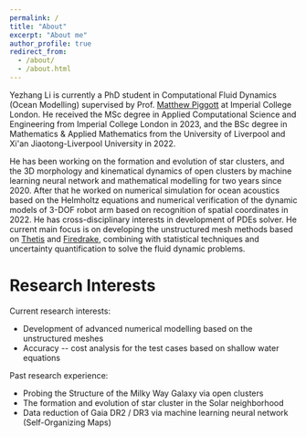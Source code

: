 ```yaml
---
permalink: /
title: "About"
excerpt: "About me"
author_profile: true
redirect_from: 
  - /about/
  - /about.html
---
```


Yezhang Li is currently a PhD student in Computational Fluid Dynamics (Ocean Modelling) supervised by Prof. [Matthew Piggott](https://www.imperial.ac.uk/people/m.d.piggott) at Imperial College London. He received the MSc degree in Applied Computational Science and Engineering from Imperial College London in 2023, and the BSc degree in Mathematics & Applied Mathematics from the University of Liverpool and Xi'an Jiaotong-Liverpool University in 2022.

He has been working on the formation and evolution of star clusters, and the 3D morphology and kinematical dynamics of open clusters by machine learning neural network and mathematical modelling for two years since 2020. After that he worked on numerical simulation for ocean acoustics based on the Helmholtz equations and numerical verification of the dynamic models of 3-DOF robot arm based on recognition of spatial coordinates in 2022. He has cross-disciplinary interests in development of PDEs solver. He current main focus is on developing the unstructured mesh methods based on [Thetis](https://thetisproject.org) and [Firedrake](https://www.firedrakeproject.org), combining with statistical techniques and uncertainty quantification to solve the fluid dynamic problems.

Research Interests
======
Current research interests:
* Development of advanced numerical modelling based on the unstructured meshes
* Accuracy -- cost analysis for the test cases based on shallow water equations

Past research experience:
* Probing the Structure of the Milky Way Galaxy via open clusters
* The formation and evolution of star cluster in the Solar neighborhood
* Data reduction of Gaia DR2 / DR3 via machine learning neural network (Self-Organizing Maps)
